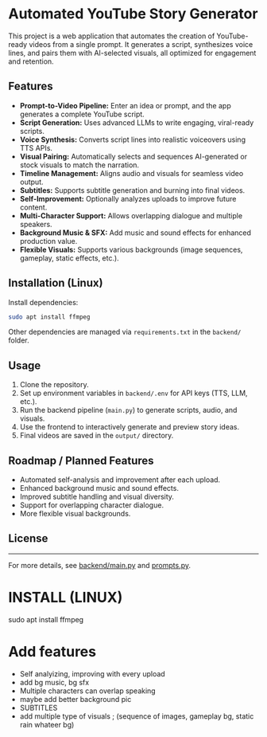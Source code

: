 # Automated YouTube Story Generator

This project is a web application that automates the creation of YouTube-ready videos from a single prompt. It generates a script, synthesizes voice lines, and pairs them with AI-selected visuals, all optimized for engagement and retention.

## Features

- **Prompt-to-Video Pipeline:** Enter an idea or prompt, and the app generates a complete YouTube script.
- **Script Generation:** Uses advanced LLMs to write engaging, viral-ready scripts.
- **Voice Synthesis:** Converts script lines into realistic voiceovers using TTS APIs.
- **Visual Pairing:** Automatically selects and sequences AI-generated or stock visuals to match the narration.
- **Timeline Management:** Aligns audio and visuals for seamless video output.
- **Subtitles:** Supports subtitle generation and burning into final videos.
- **Self-Improvement:** Optionally analyzes uploads to improve future content.
- **Multi-Character Support:** Allows overlapping dialogue and multiple speakers.
- **Background Music & SFX:** Add music and sound effects for enhanced production value.
- **Flexible Visuals:** Supports various backgrounds (image sequences, gameplay, static effects, etc.).

## Installation (Linux)

Install dependencies:
```sh
sudo apt install ffmpeg
```
Other dependencies are managed via `requirements.txt` in the `backend/` folder.

## Usage

1. Clone the repository.
2. Set up environment variables in `backend/.env` for API keys (TTS, LLM, etc.).
3. Run the backend pipeline (`main.py`) to generate scripts, audio, and visuals.
4. Use the frontend to interactively generate and preview story ideas.
5. Final videos are saved in the `output/` directory.

## Roadmap / Planned Features

- Automated self-analysis and improvement after each upload.
- Enhanced background music and sound effects.
- Improved subtitle handling and visual diversity.
- Support for overlapping character dialogue.
- More flexible visual backgrounds.

## License

---

For more details, see [backend/main.py](backend/main.py) and [prompts.py](backend/prompts.py).


# INSTALL (LINUX)
sudo apt install ffmpeg



# Add features

 - Self analyizing, improving with  every upload
 - add bg music, bg sfx 
 - Multiple characters can overlap speaking  
 - maybe add better background pic        
 - SUBTITLES 
 - add multiple type of visuals ; (sequence of images, gameplay bg, static rain whateer bg)